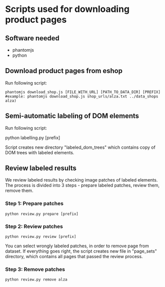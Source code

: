 # Scripts used for downloading product pages

## Software needed

- phantomjs
- python

## Download product pages from eshop
Run following script:

```Shell
phantomjs download_shop.js [FILE_WITH_URL] [PATH_TO_DATA_DIR] [PREFIX]
#example: phantomjs download_shop.js shop_urls/alza.txt ../data_shops alza) 
```

## Semi-automatic labeling of DOM elements 
Run following script:

python labelling.py [prefix]

Script creates new directory "labeled_dom_trees" which contains copy of DOM trees with labeled elements.

## Review labeled results

We review labeled results by checking image patches of labeled elements. The process is divided into 3 steps - prepare labeled patches, review them, remove them.

### Step 1: Prepare patches
```Shell
python review.py prepare [prefix]
```

### Step 2: Review patches
```Shell
python review.py review [prefix]
```

You can select wrongly labeled patches, in order to remove page from dataset. If everything goes right, the script creates new file in "page_sets" directory,
which contains all pages that passed the review process.

### Step 3: Remove patches
```Shell
python review.py remove alza
```

